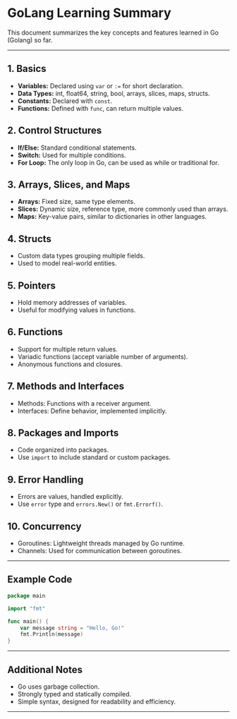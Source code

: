 # GoLang Learning Summary

This document summarizes the key concepts and features learned in Go (Golang) so far.

---

## 1. Basics

- **Variables:** Declared using `var` or `:=` for short declaration.
- **Data Types:** int, float64, string, bool, arrays, slices, maps, structs.
- **Constants:** Declared with `const`.
- **Functions:** Defined with `func`, can return multiple values.

## 2. Control Structures

- **If/Else:** Standard conditional statements.
- **Switch:** Used for multiple conditions.
- **For Loop:** The only loop in Go, can be used as while or traditional for.

## 3. Arrays, Slices, and Maps

- **Arrays:** Fixed size, same type elements.
- **Slices:** Dynamic size, reference type, more commonly used than arrays.
- **Maps:** Key-value pairs, similar to dictionaries in other languages.

## 4. Structs

- Custom data types grouping multiple fields.
- Used to model real-world entities.

## 5. Pointers

- Hold memory addresses of variables.
- Useful for modifying values in functions.

## 6. Functions

- Support for multiple return values.
- Variadic functions (accept variable number of arguments).
- Anonymous functions and closures.

## 7. Methods and Interfaces

- Methods: Functions with a receiver argument.
- Interfaces: Define behavior, implemented implicitly.

## 8. Packages and Imports

- Code organized into packages.
- Use `import` to include standard or custom packages.

## 9. Error Handling

- Errors are values, handled explicitly.
- Use `error` type and `errors.New()` or `fmt.Errorf()`.

## 10. Concurrency

- Goroutines: Lightweight threads managed by Go runtime.
- Channels: Used for communication between goroutines.

---

## Example Code

```go
package main

import "fmt"

func main() {
    var message string = "Hello, Go!"
    fmt.Println(message)
}
```

---

## Additional Notes

- Go uses garbage collection.
- Strongly typed and statically compiled.
- Simple syntax, designed for readability and efficiency.

---
